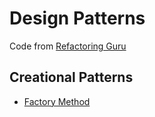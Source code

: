 # Design Patterns

Code from [Refactoring Guru](https://refactoring.guru/)

## Creational Patterns
- [Factory Method](https://github.com/dongsubkim/design_patterns/tree/main/src/main/java/blog/dskim/designPatterns/factoryMethod)

